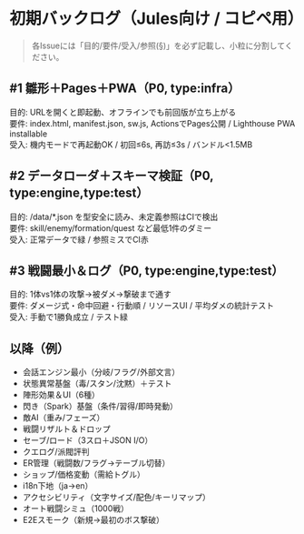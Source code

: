 # 初期バックログ（Jules向け / コピペ用）

> 各Issueには「目的/要件/受入/参照(§)」を必ず記載し、小粒に分割してください。

## #1 雛形＋Pages＋PWA（P0, type:infra）
目的: URLを開くと即起動、オフラインでも前回版が立ち上がる  
要件: index.html, manifest.json, sw.js, ActionsでPages公開 / Lighthouse PWA installable  
受入: 機内モードで再起動OK / 初回≤6s, 再訪≤3s / バンドル<1.5MB

## #2 データローダ＋スキーマ検証（P0, type:engine,type:test）
目的: /data/*.json を型安全に読み、未定義参照はCIで検出  
要件: skill/enemy/formation/quest など最低1件のダミー  
受入: 正常データで緑 / 参照ミスでCI赤

## #3 戦闘最小＆ログ（P0, type:engine,type:test）
目的: 1体vs1体の攻撃→被ダメ→撃破まで通す  
要件: ダメージ式・命中回避・行動順 / リソースUI / 平均ダメの統計テスト  
受入: 手動で1勝負成立 / テスト緑

## 以降（例）
- 会話エンジン最小（分岐/フラグ/外部文言）
- 状態異常基盤（毒/スタン/沈黙）＋テスト
- 陣形効果＆UI（6種）
- 閃き（Spark）基盤（条件/習得/即時発動）
- 敵AI（重み/フェーズ）
- 戦闘リザルト＆ドロップ
- セーブ/ロード（3スロ＋JSON I/O）
- クエログ/派閥評判
- ER管理（戦闘数/フラグ→テーブル切替）
- ショップ/価格変動（需給トグル）
- i18n下地（ja→en）
- アクセシビリティ（文字サイズ/配色/キーリマップ）
- オート戦闘シミュ（1000戦）
- E2Eスモーク（新規→最初のボス撃破）
